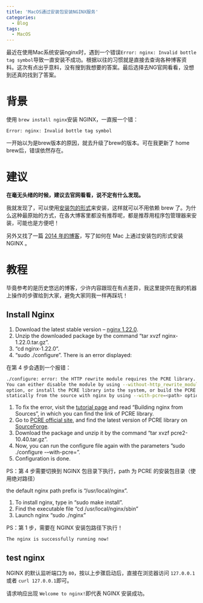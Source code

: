 ```yaml
---
title: 'MacOS通过安装包安装NGINX服务'
categories:
  - Blog
tags:
  - MacOS
---
```


最近在使用Mac系统安装nginx时，遇到一个错误`Error: nginx: Invalid bottle tag symbol`导致一直安装不成功。根据以往的习惯就是直接去查询各种博客资料。这次有点出乎意料，没有搜到我想要的答案。最后选择去NG官网看看，没想到还真的找到了答案。

<!--more-->

# 背景

使用 `brew install nginx`安装 NGINX，一直报一个错：

```
Error: nginx: Invalid bottle tag symbol
```

一开始以为是brew版本的原因，就去升级了brew的版本。可在我更新了 home brew后，错误依然存在。

# 建议

**在毫无头绪的时候，建议去官网看看，说不定有什么发现。** 

我就发现了，可以使用[安装包的形式](https://unit.nginx.org/installation/#installation-precomp-pkgs)来安装，这样就可以不用依赖 brew 了。为什么这种最原始的方式，在各大博客里都没有推荐呢，都是推荐用程序包管理器来安装，可能也是方便吧！

另外又找了一篇 [2014 年的博客](https://www.dynamsoft.com/codepool/how-to-configure-and-install-nginx-on-mac-os-x.html)，写了如何在 Mac 上通过安装包的形式安装 NGINX 。

# 教程

毕竟参考的是历史悠远的博客，少许内容跟现在有点差异，我这里提供在我的机器上操作的步骤给到大家，避免大家同我一样再踩坑！

## Install Nginx

1. Download the latest stable version – [nginx 1.22.0](http://nginx.org/en/download.html).
2. Unzip the downloaded package by the command “tar xvzf nginx-1.22.0.tar.gz”.
3. “cd nginx-1.22.0”.
4. “sudo ./configure”. There is an error displayed:

在第 4 步会遇到一个报错：

```sh
./configure: error: the HTTP rewrite module requires the PCRE library.
You can either disable the module by using --without-http_rewrite_module
option, or install the PCRE library into the system, or build the PCRE library
statically from the source with nginx by using --with-pcre=<path> option.
```

1. To fix the error, visit the [tutorial page](http://nginx.org/en/docs/configure.html) and read “Building nginx from Sources”, in which you can find the link of PCRE library.
2. Go to [PCRE official site](http://www.pcre.org/), and find the latest version of PCRE library on [SourceForge](http://sourceforge.net/projects/pcre/files/pcre/).
3. Download the package and unzip it by the command “tar xvzf pcre2-10.40.tar.gz”.
4. Now, you can run the configure file again with the parameters  ”sudo ./configure -–with-pcre=<path>”.
5. Configuration is done.

PS：第 4 步需要切换到 NGINX 包目录下执行，path 为 PCRE 的安装包目录（使用绝对路径）

the default nginx path prefix is “/usr/local/nginx”.

1. To install nginx, type in “sudo make install”.
2. Find the executable file “cd /usr/local/nginx/sbin”
3. Launch nginx “sudo ./nginx”

PS：第 1 步，需要在 NGINX 安装包路径下执行！

```
The nginx is successfully running now!
```

## test nginx

NGINX 的默认监听端口为 `80`，按以上步骤启动后，直接在浏览器访问 `127.0.0.1` 或者 `curl 127.0.0.1`即可。

请求响应出现 `Welcome to nginx!`即代表 NGINX 安装成功。